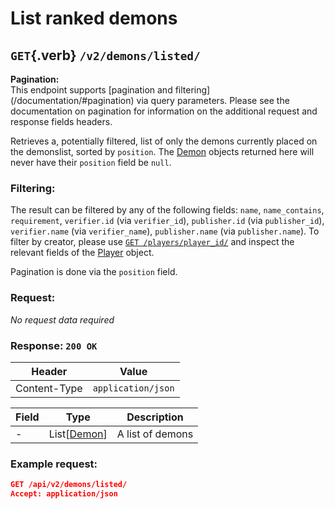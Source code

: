 <div class='panel fade js-scroll-anim' data-anim='fade' style="position: relative">

# List ranked demons

## `GET`{.verb} `/v2/demons/listed/`

<div class='info-green'>
<b>Pagination:</b><br>
This endpoint supports [pagination and filtering](/documentation/#pagination) via query parameters. Please see the documentation on pagination for information
on the additional request and response fields headers.
</div>

Retrieves a, potentially filtered, list of only the demons currently placed on the demonslist, sorted by `position`. The [Demon](/documentation/objects/#demon) objects returned here will never have their `position` field be `null`.

### Filtering:

The result can be filtered by any of the following fields: `name`, `name_contains`, `requirement`, `verifier.id` (via `verifier_id`), `publisher.id` (via `publisher_id`), `verifier.name` (via `verifier_name`), `publisher.name` (via `publisher.name`). To filter by creator, please use
[`GET /players/player_id/`](/documentation/players/#get-player) and inspect the relevant fields of the [Player](/documentation/objects/#player) object.

Pagination is done via the `position` field.

### Request:

_No request data required_

### Response: `200 OK`

| Header       | Value              |
| ------------ | ------------------ |
| Content-Type | `application/json` |

| Field | Type                                         | Description      |
| ----- | -------------------------------------------- | ---------------- |
| -     | List[[Demon](/documentation/objects/#demon)] | A list of demons |

### Example request:

```json
GET /api/v2/demons/listed/
Accept: application/json
```

</div>
